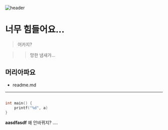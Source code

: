 ![header](https://capsule-render.vercel.app/api?type=Waving&color=4e63d6&height=200&section=header&text=Gondr_World&fontSize=50&animation=fadeIn&fontColor=DDDDDD)

# 너무 힘들어요...

> 어카지?

>> 망한 냄새가...

## 머리아파요

* readme.md

----------------------------

```c

int main() {
    printf("%d", a)
}
```
**aasdfasdf**
왜 안바뀌지?
....

